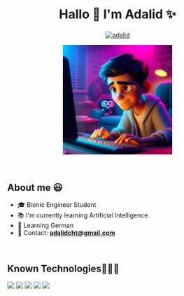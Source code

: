 <h1 align="center">Hallo 👋  I'm Adalid ✨ </h1> 

<p align="center"> 
  <a href="https://www.linkedin.com/in/adalid-chavez/" target="blank"><img align="center"
      src="https://raw.githubusercontent.com/rahuldkjain/github-profile-readme-generator/master/src/images/icons/Social/linked-in-alt.svg"
      alt="adalid" height="30" width="40" /></a>
<!--a href="https://linkedin.com/in/adalid-chavez" target="blank"><img align="center" src="https://img.shields.io/badge/LinkedIn-0077B5?style=for-the-badge&logo=linkedin&logoColor=white" alt="adalid-chavez"/></a-->
</p>

<p align="center"> 
<img src="https://github.com/adalidcht/adalidcht/blob/main/me.jpeg" alt="Made by Bing Chat" width="250" height="250">
</p>
<br>

<h2>About me 😃</h2>
<p align="left">
  
- 🎓 Bionic Engineer Student
- 📚 I'm currently learning Artificial Intelligence
- 📖 Learning German
- 📧 Contact: **adalidcht@gmail.com**
</p>
<br>
<h2 align="left">Known Technologies👨🏻‍💻</h2>

<p align="left">
<img src="https://cdn.jsdelivr.net/gh/devicons/devicon/icons/python/python-original.svg" height="50"/>
<img src="https://cdn.jsdelivr.net/gh/devicons/devicon/icons/cplusplus/cplusplus-original.svg" height="50"/>
<img src="https://cdn.jsdelivr.net/gh/devicons/devicon/icons/r/r-original.svg" height="50"/>
<img src="https://cdn.jsdelivr.net/gh/devicons/devicon/icons/matlab/matlab-original.svg" height="50"/>
<img src="https://cdn.jsdelivr.net/gh/devicons/devicon/icons/anaconda/anaconda-original.svg" height="50"/>                    
<img src="https://cdn.jsdelivr.net/gh/devicons/devicon/icons/visualstudio/visualstudio-plain.svg" height="50/>
</p>          
<br>
  
